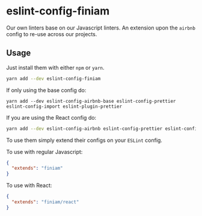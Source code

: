 # eslint-config-finiam

Our own linters base on our Javascript linters. An extension upon the `airbnb` config to re-use across our projects.

## Usage

Just install them with either `npm` or `yarn`.

```bash
yarn add --dev eslint-config-finiam
```

If only using the base config do:
```
yarn add --dev eslint-config-airbnb-base eslint-config-prettier eslint-config-import eslint-plugin-prettier
```

If you are using the React config do:
```bash
yarn add --dev eslint-config-airbnb eslint-config-prettier eslint-config-import eslint-plugin-jsx-a11y eslint-plugin-prettier eslint-plugin-react eslint-plugin-react-hooks
```

To use them simply extend their configs on your `ESLint` config.

To use with regular Javascript:
```json
{
  "extends": "finiam"
}
```

To use with React:
```json
{
  "extends": "finiam/react"
}
```
